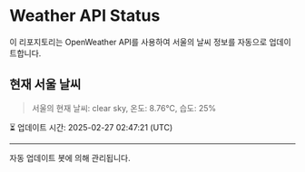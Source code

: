
# Weather API Status

이 리포지토리는 OpenWeather API를 사용하여 서울의 날씨 정보를 자동으로 업데이트합니다.

## 현재 서울 날씨
> 서울의 현재 날씨: clear sky, 온도: 8.76°C, 습도: 25%

⏳ 업데이트 시간: 2025-02-27 02:47:21 (UTC)

---
자동 업데이트 봇에 의해 관리됩니다.
